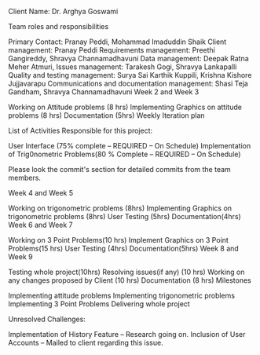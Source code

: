 Client Name: Dr. Arghya Goswami

 

Team roles and responsibilities

Primary Contact:  Pranay Peddi, Mohammad Imaduddin Shaik
Client management:  Pranay Peddi
Requirements management:  Preethi Gangireddy, Shravya Channamadhavuni
Data management:  Deepak Ratna Meher Atmuri, 
Issues management: Tarakesh Gogi, Shravya Lankapalli
Quality and testing management:  Surya Sai Karthik Kuppili, Krishna Kishore Jujjavarapu
Communications and documentation management: Shasi Teja Gandham, Shravya Channamadhavuni
 Week 2 and Week 3

Working on Attitude problems (8 hrs)
Implementing Graphics on attitude problems  (8 hrs)
Documentation (5hrs)
Weekly Iteration plan

List of Activities Responsible for this project:

User Interface (75% complete – REQUIRED – On Schedule)
Implementation of Trig0nometric Problems(80 % Complete – REQUIRED – On Schedule)


Please look the commit's section for detailed commits from the team members.

Week 4 and Week 5

Working on trigonometric problems (8hrs)
Implementing Graphics on trigonometric problems (8hrs)
User Testing (5hrs)
Documentation(4hrs)
Week 6 and Week 7

Working on 3 Point Problems(10 hrs)
Implement Graphics on 3 Point Problems(15 hrs)
User Testing (4hrs)
Documentation(5hrs)
Week 8 and Week 9

Testing whole project(10hrs)
Resolving issues(if any) (10 hrs)
Working on any changes proposed by Client (10 hrs)
Documentation (8 hrs) 
Milestones

Implementing attitude problems
Implementing trigonometric problems
Implementing 3 Point Problems
Delivering whole project
 

Unresolved Challenges:

Implementation of History Feature – Research going on.
Inclusion of User Accounts – Mailed to client regarding this issue.